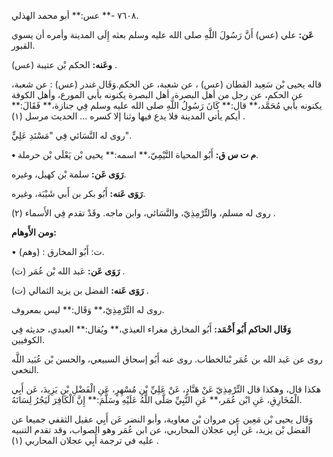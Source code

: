 ٧٦٠٨ -** عس:** أبو محمد الهذلي.

**عَن:** علي (عس) أَنَّ رَسُولَ اللَّهِ صلى الله عليه وسلم بعثه إِلَى المدينة وأمره أن يسوي القبور.

**وعَنه:** الحكم بْن عتيبة (عس) .

قاله يحيى بْن سَعِيد القطان (عس) ، عن شعبة، عن الحكم.وَقَال غندر (عس) : عن شعبة، عن الحكم، عن رجل من أهل البصرة، أهل البصرة يكنونه بأبي المورع، وأهل الكوفة يكنونه بأبي مُحَمَّد،** قال:** كَانَ رَسُولُ اللَّهِ صلى الله عليه وسلم فِي جنازة،** فَقَالَ:** أيكم يأتي المدينة فلا يدع فيها وثنا إلا كسره ... الحديث مرسل (١) .

روى له النَّسَائي فِي "مَسْنَدِ عَلِيٍّ".

**• م ت س ق:** أَبُو المحياة التَّيْمِيّ،** اسمه:** يحيى بْن يَعْلَى بْن حرملة.

**رَوَى عَن:** سلمة بْن كهيل، وغيره.

**رَوَى عَنه:** أَبُو بكر بن أَبي شَيْبَة، وغيره.

روى له مسلم، والتِّرْمِذِيّ، والنَّسَائي، وابن ماجه. وقَدْ تقدم فِي الأَسماء (٢) .

**ومن الأَوهام:**

• (وهم) : ت: أَبُو المخارق.

**رَوَى عَن:** عَبد الله بْن عُمَر (ت) .

**رَوَى عَنه:** الفضل بن يزيد الثمالي (ت) .

روى له التِّرْمِذِيّ،** وَقَال:** ليس بمعروف.

**وَقَال الحاكم أَبُو أَحْمَد:** أَبُو المخارق مغراء العيذي،** ويُقال:** العبدي، حديثه فِي الكوفيين.

روى عن عَبد الله بن عُمَر بْنالخطاب. روى عنه أَبُو إسحاق السبيعي، والحسن بْن عُبَيد اللَّه النخعي.

هكذا قال، وهكذا قال التِّرْمِذِيّ عَنْ هَنَّادٍ، عَنْ عَلِيِّ بْنِ مُسْهِرٍ، عَنِ الْفَضْلِ بْنِ يَزِيدَ، عَن أَبِي الْمُخَارِقِ، عَنِ ابْن عُمَر،** عَنِ النَّبِيِّ صَلَّى اللَّهُ عَلَيْهِ وسَلَّمَ:** إِنَّ الْكَافِرَ لَيَجُرُ لِسَانَهُ.

وَقَال يحيى بْن مَعِين عن مروان بْن معاوية، وأبو النضر عَن أَبِي عقيل الثقفي جميعا عن الفضل بْن يزيد، عَن أَبِي عجلان المحاربي، عن ابن عُمَر وهو الصواب، وقد تقدم التنبيه عليه في ترجمة أَبِي عجلان المحاربي (١) .